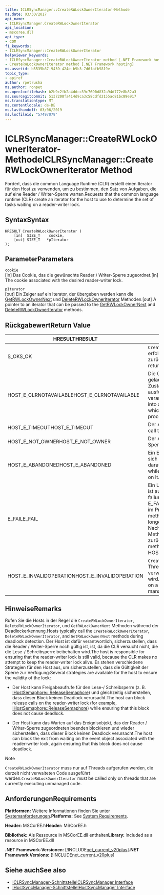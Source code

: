 ```yaml
---
title: ICLRSyncManager::CreateRWLockOwnerIterator-Methode
ms.date: 03/30/2017
api_name:
- ICLRSyncManager.CreateRWLockOwnerIterator
api_location:
- mscoree.dll
api_type:
- COM
f1_keywords:
- ICLRSyncManager::CreateRWLockOwnerIterator
helpviewer_keywords:
- ICLRSyncManager::CreateRWLockOwnerIterator method [.NET Framework hosting]
- CreateRWLockOwnerIterator method [.NET Framework hosting]
ms.assetid: b5535b87-9439-424e-b9b3-7d6fafb9819e
topic_type:
- apiref
author: rpetrusha
ms.author: ronpet
ms.openlocfilehash: b2b9c2fb2a4ddcc39c7690d832a94d772e8b82a3
ms.sourcegitcommit: 5137208fa414d9ca3c58cdfd2155ac81bc89e917
ms.translationtype: MT
ms.contentlocale: de-DE
ms.lasthandoff: 03/06/2019
ms.locfileid: "57497079"
---
```

# <a name="iclrsyncmanagercreaterwlockowneriterator-method"></a><span data-ttu-id="ec048-102">ICLRSyncManager::CreateRWLockOwnerIterator-Methode</span><span class="sxs-lookup"><span data-stu-id="ec048-102">ICLRSyncManager::CreateRWLockOwnerIterator Method</span></span>
<span data-ttu-id="ec048-103">Fordert, dass die common Language Runtime (CLR) erstellt einen Iterator für den Host zu verwenden, um zu bestimmen, den Satz von Aufgaben, die auf eine Reader / Writer-Sperre warten.</span><span class="sxs-lookup"><span data-stu-id="ec048-103">Requests that the common language runtime (CLR) create an iterator for the host to use to determine the set of tasks waiting on a reader-writer lock.</span></span>  
  
## <a name="syntax"></a><span data-ttu-id="ec048-104">Syntax</span><span class="sxs-lookup"><span data-stu-id="ec048-104">Syntax</span></span>  
  
```  
HRESULT CreateRWLockOwnerIterator (  
    [in]  SIZE_T    cookie,  
    [out] SIZE_T   *pIterator  
);  
```  
  
## <a name="parameters"></a><span data-ttu-id="ec048-105">Parameter</span><span class="sxs-lookup"><span data-stu-id="ec048-105">Parameters</span></span>  
 `cookie`  
 <span data-ttu-id="ec048-106">[in] Das Cookie, das die gewünschte Reader / Writer-Sperre zugeordnet.</span><span class="sxs-lookup"><span data-stu-id="ec048-106">[in] The cookie associated with the desired reader-writer lock.</span></span>  
  
 `pIterator`  
 <span data-ttu-id="ec048-107">[out] Ein Zeiger auf ein Iterator, der übergeben werden kann die [GetRWLockOwnerNext](../../../../docs/framework/unmanaged-api/hosting/iclrsyncmanager-getrwlockownernext-method.md) und [DeleteRWLockOwnerIterator](../../../../docs/framework/unmanaged-api/hosting/iclrsyncmanager-deleterwlockowneriterator-method.md) Methoden.</span><span class="sxs-lookup"><span data-stu-id="ec048-107">[out] A pointer to an iterator that can be passed to the [GetRWLockOwnerNext](../../../../docs/framework/unmanaged-api/hosting/iclrsyncmanager-getrwlockownernext-method.md) and [DeleteRWLockOwnerIterator](../../../../docs/framework/unmanaged-api/hosting/iclrsyncmanager-deleterwlockowneriterator-method.md) methods.</span></span>  
  
## <a name="return-value"></a><span data-ttu-id="ec048-108">Rückgabewert</span><span class="sxs-lookup"><span data-stu-id="ec048-108">Return Value</span></span>  
  
|<span data-ttu-id="ec048-109">HRESULT</span><span class="sxs-lookup"><span data-stu-id="ec048-109">HRESULT</span></span>|<span data-ttu-id="ec048-110">Beschreibung</span><span class="sxs-lookup"><span data-stu-id="ec048-110">Description</span></span>|  
|-------------|-----------------|  
|<span data-ttu-id="ec048-111">S_OK</span><span class="sxs-lookup"><span data-stu-id="ec048-111">S_OK</span></span>|<span data-ttu-id="ec048-112">`CreateRWLockOwnerIterator` wurde erfolgreich zurückgegeben.</span><span class="sxs-lookup"><span data-stu-id="ec048-112">`CreateRWLockOwnerIterator` returned successfully.</span></span>|  
|<span data-ttu-id="ec048-113">HOST_E_CLRNOTAVAILABLE</span><span class="sxs-lookup"><span data-stu-id="ec048-113">HOST_E_CLRNOTAVAILABLE</span></span>|<span data-ttu-id="ec048-114">Die CLR wurde nicht in einen Prozess geladen und befindet sich in einem Zustand, in dem nicht verwalteten Code ausführen oder den Aufruf erfolgreich zu verarbeiten.</span><span class="sxs-lookup"><span data-stu-id="ec048-114">The CLR has not been loaded into a process, or the CLR is in a state in which it cannot run managed code or process the call successfully.</span></span>|  
|<span data-ttu-id="ec048-115">HOST_E_TIMEOUT</span><span class="sxs-lookup"><span data-stu-id="ec048-115">HOST_E_TIMEOUT</span></span>|<span data-ttu-id="ec048-116">Der Aufruf ist ein Timeout aufgetreten.</span><span class="sxs-lookup"><span data-stu-id="ec048-116">The call timed out.</span></span>|  
|<span data-ttu-id="ec048-117">HOST_E_NOT_OWNER</span><span class="sxs-lookup"><span data-stu-id="ec048-117">HOST_E_NOT_OWNER</span></span>|<span data-ttu-id="ec048-118">Der Aufrufer ist nicht Besitzer der Sperre.</span><span class="sxs-lookup"><span data-stu-id="ec048-118">The caller does not own the lock.</span></span>|  
|<span data-ttu-id="ec048-119">HOST_E_ABANDONED</span><span class="sxs-lookup"><span data-stu-id="ec048-119">HOST_E_ABANDONED</span></span>|<span data-ttu-id="ec048-120">Ein Ereignis wurde abgebrochen, während sich der blockierte Thread oder eine Fiber darauf gewartet.</span><span class="sxs-lookup"><span data-stu-id="ec048-120">An event was canceled while a blocked thread or fiber was waiting on it.</span></span>|  
|<span data-ttu-id="ec048-121">E_FAIL</span><span class="sxs-lookup"><span data-stu-id="ec048-121">E_FAIL</span></span>|<span data-ttu-id="ec048-122">Ein Unbekannter Schwerwiegender Fehler ist aufgetreten.</span><span class="sxs-lookup"><span data-stu-id="ec048-122">An unknown catastrophic failure occurred.</span></span> <span data-ttu-id="ec048-123">Wenn eine Methode E_FAIL zurückgibt, ist die CLR nicht mehr im Prozess verwendet werden.</span><span class="sxs-lookup"><span data-stu-id="ec048-123">When a method returns E_FAIL, the CLR is no longer usable within the process.</span></span> <span data-ttu-id="ec048-124">Nachfolgende Aufrufe zum Hosten der Methoden HOST_E_CLRNOTAVAILABLE zurück.</span><span class="sxs-lookup"><span data-stu-id="ec048-124">Subsequent calls to hosting methods return HOST_E_CLRNOTAVAILABLE.</span></span>|  
|<span data-ttu-id="ec048-125">HOST_E_INVALIDOPERATION</span><span class="sxs-lookup"><span data-stu-id="ec048-125">HOST_E_INVALIDOPERATION</span></span>|<span data-ttu-id="ec048-126">`CreateRWLockOwnerIterator` wurde in einem Thread aufgerufen, die derzeit auf verwalteten Code ausgeführt wird.</span><span class="sxs-lookup"><span data-stu-id="ec048-126">`CreateRWLockOwnerIterator` was called on a thread that is currently running managed code.</span></span>|  
  
## <a name="remarks"></a><span data-ttu-id="ec048-127">Hinweise</span><span class="sxs-lookup"><span data-stu-id="ec048-127">Remarks</span></span>  
 <span data-ttu-id="ec048-128">Rufen Sie die Hosts in der Regel die `CreateRWLockOwnerIterator`, `DeleteRWLockOwnerIterator`, und `GetRWLockOwnerNext` Methoden während der Deadlockerkennung.</span><span class="sxs-lookup"><span data-stu-id="ec048-128">Hosts typically call the `CreateRWLockOwnerIterator`, `DeleteRWLockOwnerIterator`, and `GetRWLockOwnerNext` methods during deadlock detection.</span></span> <span data-ttu-id="ec048-129">Der Host ist dafür verantwortlich, sicherzustellen, dass die Reader / Writer-Sperre noch gültig ist, ist, da die CLR versucht nicht, die die Lese-/ Schreibsperre beibehalten wird.</span><span class="sxs-lookup"><span data-stu-id="ec048-129">The host is responsible for ensuring that the reader-writer lock is still valid, because the CLR makes no attempt to keep the reader-writer lock alive.</span></span> <span data-ttu-id="ec048-130">Es stehen verschiedene Strategien für den Host aus, um sicherzustellen, dass die Gültigkeit der Sperre zur Verfügung:</span><span class="sxs-lookup"><span data-stu-id="ec048-130">Several strategies are available for the host to ensure the validity of the lock:</span></span>  
  
-   <span data-ttu-id="ec048-131">Der Host kann Freigabeaufrufe für den Lese-/ Schreibsperre (z. B. [IHostSemaphore:: ReleaseSemaphore](../../../../docs/framework/unmanaged-api/hosting/ihostsemaphore-releasesemaphore-method.md)) und gleichzeitig sicherstellen, dass dieser Block keinen Deadlock verursacht.</span><span class="sxs-lookup"><span data-stu-id="ec048-131">The host can block release calls on the reader-writer lock (for example, [IHostSemaphore::ReleaseSemaphore](../../../../docs/framework/unmanaged-api/hosting/ihostsemaphore-releasesemaphore-method.md)) while ensuring that this block does not cause deadlock.</span></span>  
  
-   <span data-ttu-id="ec048-132">Der Host kann das Warten auf das Ereignisobjekt, das der Reader / Writer-Sperre zugeordneten beenden blockieren und wieder sicherstellen, dass dieser Block keinen Deadlock verursacht.</span><span class="sxs-lookup"><span data-stu-id="ec048-132">The host can block the exit from waiting on the event object associated with the reader-writer lock, again ensuring that this block does not cause deadlock.</span></span>  
  
> [!NOTE]
>  <span data-ttu-id="ec048-133">`CreateRWLockOwnerIterator` muss nur auf Threads aufgerufen werden, die derzeit nicht verwalteten Code ausgeführt werden.</span><span class="sxs-lookup"><span data-stu-id="ec048-133">`CreateRWLockOwnerIterator` must be called only on threads that are currently executing unmanaged code.</span></span>  
  
## <a name="requirements"></a><span data-ttu-id="ec048-134">Anforderungen</span><span class="sxs-lookup"><span data-stu-id="ec048-134">Requirements</span></span>  
 <span data-ttu-id="ec048-135">**Plattformen:** Weitere Informationen finden Sie unter [Systemanforderungen](../../../../docs/framework/get-started/system-requirements.md).</span><span class="sxs-lookup"><span data-stu-id="ec048-135">**Platforms:** See [System Requirements](../../../../docs/framework/get-started/system-requirements.md).</span></span>  
  
 <span data-ttu-id="ec048-136">**Header:** MSCorEE.h</span><span class="sxs-lookup"><span data-stu-id="ec048-136">**Header:** MSCorEE.h</span></span>  
  
 <span data-ttu-id="ec048-137">**Bibliothek:** Als Ressource in MSCorEE.dll enthalten</span><span class="sxs-lookup"><span data-stu-id="ec048-137">**Library:** Included as a resource in MSCorEE.dll</span></span>  
  
 <span data-ttu-id="ec048-138">**.NET Framework-Versionen:** [!INCLUDE[net_current_v20plus](../../../../includes/net-current-v20plus-md.md)]</span><span class="sxs-lookup"><span data-stu-id="ec048-138">**.NET Framework Versions:** [!INCLUDE[net_current_v20plus](../../../../includes/net-current-v20plus-md.md)]</span></span>  
  
## <a name="see-also"></a><span data-ttu-id="ec048-139">Siehe auch</span><span class="sxs-lookup"><span data-stu-id="ec048-139">See also</span></span>
- [<span data-ttu-id="ec048-140">ICLRSyncManager-Schnittstelle</span><span class="sxs-lookup"><span data-stu-id="ec048-140">ICLRSyncManager Interface</span></span>](../../../../docs/framework/unmanaged-api/hosting/iclrsyncmanager-interface.md)
- [<span data-ttu-id="ec048-141">IHostSyncManager-Schnittstelle</span><span class="sxs-lookup"><span data-stu-id="ec048-141">IHostSyncManager Interface</span></span>](../../../../docs/framework/unmanaged-api/hosting/ihostsyncmanager-interface.md)

